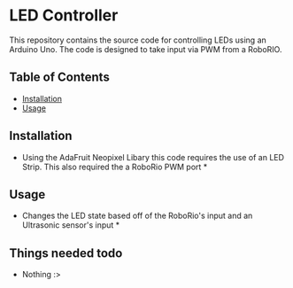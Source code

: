 # LED Controller

This repository contains the source code for controlling LEDs using an Arduino Uno. The code is designed to take input via PWM from a RoboRIO.

## Table of Contents

- [Installation](#installation)
- [Usage](#usage)

## Installation

* Using the AdaFruit Neopixel Libary this code requires the use of an LED Strip. This also required the a RoboRio PWM port *

## Usage

* Changes the LED state based off of the RoboRio's input and an Ultrasonic sensor's input *

## Things needed todo

* Nothing :>